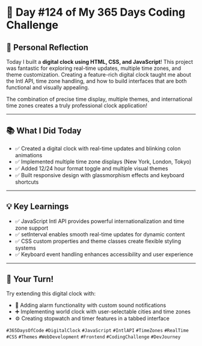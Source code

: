 # 🎯 Day #124 of My 365 Days Coding Challenge

## 💭 Personal Reflection

Today I built a **digital clock using HTML, CSS, and JavaScript**! This project was fantastic for exploring real-time updates, multiple time zones, and theme customization. Creating a feature-rich digital clock taught me about the Intl API, time zone handling, and how to build interfaces that are both functional and visually appealing.

The combination of precise time display, multiple themes, and international time zones creates a truly professional clock application!

---

## 📚 What I Did Today

* ✅ Created a digital clock with real-time updates and blinking colon animations  
* ✅ Implemented multiple time zone displays (New York, London, Tokyo)  
* ✅ Added 12/24 hour format toggle and multiple visual themes  
* ✅ Built responsive design with glassmorphism effects and keyboard shortcuts  

---

## 💡 Key Learnings

* ✅ JavaScript Intl API provides powerful internationalization and time zone support  
* ✅ setInterval enables smooth real-time updates for dynamic content  
* ✅ CSS custom properties and theme classes create flexible styling systems  
* ✅ Keyboard event handling enhances accessibility and user experience  

---

## 🚀 Your Turn!

Try extending this digital clock with:

* 🧩 Adding alarm functionality with custom sound notifications  
* ➕ Implementing world clock with user-selectable cities and time zones  
* ⚙️ Creating stopwatch and timer features in a tabbed interface  

`#365DaysOfCode` `#DigitalClock` `#JavaScript` `#IntlAPI` `#TimeZones` `#RealTime` `#CSS` `#Themes` `#WebDevelopment` `#Frontend` `#CodingChallenge` `#DevJourney`
